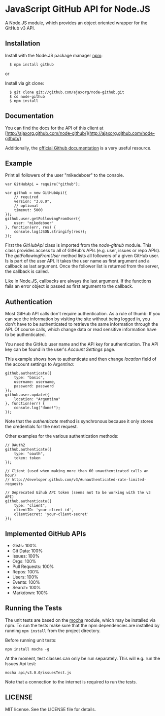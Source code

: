 # JavaScript GitHub API for Node.JS

A Node.JS module, which provides an object oriented wrapper for the GitHub v3 API.

## Installation

  Install with the Node.JS package manager [npm](http://npmjs.org/):

      $ npm install github

or

  Install via git clone:

      $ git clone git://github.com/ajaxorg/node-github.git
      $ cd node-github
      $ npm install

## Documentation

You can find the docs for the API of this client at [http://ajaxorg.github.com/node-github/](http://ajaxorg.github.com/node-github/)

Additionally, the [official Github documentation](http://developer.github.com/)
is a very useful resource.

## Example

Print all followers of the user "mikedeboer" to the console.

    var GitHubApi = require("github");

    var github = new GitHubApi({
        // required
        version: "3.0.0",
        // optional
        timeout: 5000
    });
    github.user.getFollowingFromUser({
        user: "mikedeboer"
    }, function(err, res) {
        console.log(JSON.stringify(res));
    });

First the _GitHubApi_ class is imported from the _node-github_ module. This class provides
access to all of GitHub's APIs (e.g. user, issues or repo APIs). The _getFollowingFromUser_
method lists all followers of a given GitHub user. Is is part of the user API. It
takes the user name as first argument and a callback as last argument. Once the
follower list is returned from the server, the callback is called.

Like in Node.JS, callbacks are always the last argument. If the functions fails an
error object is passed as first argument to the callback.

## Authentication

Most GitHub API calls don't require authentication. As a rule of thumb: If you
can see the information by visiting the site without being logged in, you don't
have to be authenticated to retrieve the same information through the API. Of
course calls, which change data or read sensitive information have to be authenticated.

You need the GitHub user name and the API key for authentication. The API key can
be found in the user's _Account Settings_ page.

This example shows how to authenticate and then change _location_ field of the
account settings to _Argentina_:

    github.authenticate({
        type: "basic",
        username: username,
        password: password
    });
    github.user.update({
        location: "Argentina"
    }, function(err) {
        console.log("done!");
    });

Note that the _authenticate_ method is synchronous because it only stores the
credentials for the next request.

Other examples for the various authentication methods:

    // OAuth2
    github.authenticate({
        type: "oauth",
        token: token
    });

    // Client (used when making more than 60 unauthenticated calls an hour)
    // http://developer.github.com/v3/#unauthenticated-rate-limited-requests

    // Deprecated Gihub API token (seems not to be working with the v3 API)
    github.authenticate({
        type: "client",
        clientID: 'your-client-id',
        clientSecret: 'your-client-secret'
    });

## Implemented GitHub APIs

* Gists: 100%
* Git Data: 100%
* Issues: 100%
* Orgs: 100%
* Pull Requests: 100%
* Repos: 100%
* Users: 100%
* Events: 100%
* Search: 100%
* Markdown: 100%

## Running the Tests

The unit tests are based on the [mocha](http://visionmedia.github.com/mocha/)
module, which may be installed via npm. To run the tests make sure that the
npm dependencies are installed by running `npm install` from the project directory.

Before running unit tests:

    npm install mocha -g

At the moment, test classes can only be run separately. This will e.g. run the Issues Api test:

    mocha api/v3.0.0/issuesTest.js

Note that a connection to the internet is required to run the tests.

## LICENSE

MIT license. See the LICENSE file for details.
